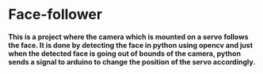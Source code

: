 # Face-follower

#### This is a project where the camera which is mounted on a servo follows the face. It is done by detecting the face in python using opencv and just when the detected face is going out of bounds of the camera, python sends a signal to arduino to change the position of the servo accordingly.  
